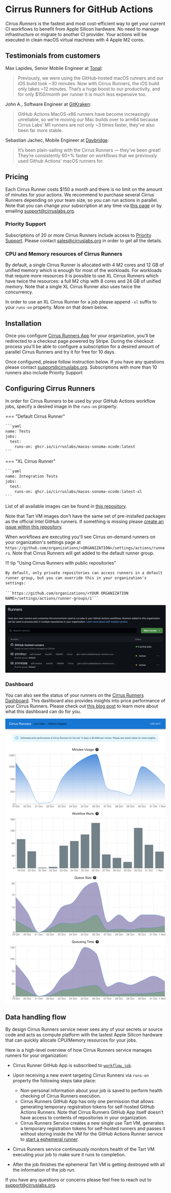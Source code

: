 # Cirrus Runners for GitHub Actions

*Cirrus Runners* is the fastest and most cost-efficient way to get your current CI workflows to benefit from Apple Silicon hardware. No need to manage infrastructure or migrate to another CI provider.
Your actions will be executed in clean macOS virtual machines with 4 Apple M2 cores.

## Testimonials from customers

Max Lapides, Senior Mobile Engineer at [Tonal](https://www.tonal.com/):

> Previously, we were using the GitHub‑hosted macOS runners and our iOS build took ~30 minutes. Now with Cirrus Runners, the iOS build only takes ~12 minutes. That’s a huge boost to our productivity, and for only $150/month per runner it is much less expensive too.

John A., Software Engineer at [GitKraken](https://www.gitkraken.com/):

> GitHub Actions MacOS-x86 runners have become increasingly unreliable, so we're moving our Mac builds over to arm64 because Cirrus Labs' M1 runners are not only ~3 times faster, they've also been far more stable.

Sebastian Jachec, Mobile Engineer at [Daybridge](https://www.daybridge.com/):

> It’s been plain-sailing with the Cirrus Runners — they’ve been great! They’re consistently 60+% faster on workflows that we previously used Github Actions’ macOS runners for.

## Pricing

Each Cirrus Runner costs $150 a month and there is no limit on the amount of minutes for your actions.
We recommend to purchase several Cirrus Runners depending on your team size, so you can run actions in
parallel. Note that you can change your subscription at any time via [this page](https://billing.stripe.com/p/login/3cs7vNbzo92p7fy3cc)
or by emailing [support@cirruslabs.org](mailto:support@cirruslabs.org).

### Priority Support

Subscriptions of 20 or more Cirrus Runners include access to [Priority Support](../licensing.md#priority-support).
Please contact [sales@cirruslabs.org](mailto:sales@cirruslabs.org) in order to get all the details.

### CPU and Memory resources of Cirrus Runners

By default, a single Cirrus Runner is allocated with 4 M2 cores and 12 GB of unified memory which is enough for most of the workloads.
For workloads that require more resources it is possible to use XL Cirrus Runners which have twice the resources: a full M2 chip with 8 cores
and 24 GB of unified memory. Note that a single XL Cirrus Runner also uses twice the concurrency.

In order to use an XL Cirrus Runner for a job please append `-xl` suffix to your `runs-on` property. More on that down below.

## Installation

Once you configure [Cirrus Runners App](https://github.com/apps/cirrus-runners) for your organization, you'll be redirected
to a checkout page powered by Stripe. During the checkout process you'll be able to configure a subscription for
a desired amount of parallel Cirrus Runners and try it for free for 10 days.

Once configured, please follow instruction below. If you have any questions please contact [support@cirruslabs.org](mailto:support@cirruslabs.org).
Subscriptions with more than 10 runners also include Priority Support 

## Configuring Cirrus Runners

In order for Cirrus Runners to be used by your GitHub Actions workflow jobs, specify a desired image in the `runs-on` property.

=== "Default Cirrus Runner"

    ```yaml
    name: Tests
    jobs:
      test:
        runs-on: ghcr.io/cirruslabs/macos-sonoma-xcode:latest
    ```

=== "XL Cirrus Runner"

    ```yaml
    name: Integration Tests
    jobs:
      test:
        runs-on: ghcr.io/cirruslabs/macos-sonoma-xcode:latest-xl
    ```

List of all available images can be found in [this repository](https://github.com/cirruslabs/macos-image-templates).

Note that Tart VM images don't have the same set of pre-installed packages as the official Intel GitHub runners.
If something is missing please [create an issue within this repository](https://github.com/cirruslabs/macos-image-templates/issues/new).

When workflows are executing you'll see Cirrus on-demand runners on your organization's settings page at `https://github.com/organizations/<ORGANIZATION>/settings/actions/runners`.
Note that Cirrus Runners will get added to the default runner group.

!!! tip "Using Cirrus Runners with public repositories"

    By default, only private repositories can access runners in a default runner group, but you can override this in your organization's settings:

    ```https://github.com/organizations/<YOUR ORGANIZATION NAME>/settings/actions/runner-groups/1```

![](/assets/images/TartGHARunners.png)

### Dashboard

You can also see the status of your runners on the [Cirrus Runners Dashboard](https://cirrus-runners.app/). This dashboard
also provides insights into price performance of your Cirrus Runners. Please check out [this blog post](/blog/2023/11/03/new-dashboard-with-insights-into-performance-of-cirrus-runners/)
to learn more about what this dashboard can do for you.

![](/assets/images/RunnersDashboard.png)

## Data handling flow

By design Cirrus Runners service never sees any of your secrets or source code and acts as compute platform with the lastest
Apple Silicon hardware that can quickly allocate CPU/Memory resources for your jobs.

Here is a high-level overview of how Cirrus Runners service manages runners for your organization:

- Cirrus Runner GitHub App is subscribed to [`workflow_job`](https://docs.github.com/en/webhooks/webhook-events-and-payloads#workflow_job).
- Upon receiving a new event targeting Cirrus Runners via `runs-on` property the following steps take place:

    - Non-personal information about your job is saved to perform health checking of Cirrus Runners execution.
    - Cirrus Runners GitHub App has only one permission that allows generating temporary registration tokens for
      self-hosted GitHub Actions Runners. Note that Cirrus Runners GitHub App itself doesn't have access to contents of
      repositories in your organization.
    - Cirrus Runners Service creates a new single use Tart VM, generates a temporary registration tokens for self-hosted runners
      and passes it without storing inside the VM for the GitHub Actions Runner service to [start a ephemeral runner](https://github.blog/changelog/2021-09-20-github-actions-ephemeral-self-hosted-runners-new-webhooks-for-auto-scaling/).

- Cirrus Runners service continuously monitors health of the Tart VM executing your job to make sure it runs to completion.
- After the job finishes the ephemeral Tart VM is getting destroyed with all the information of the job run.

If you have any questions or concerns please feel free to reach out to [support@cirruslabs.org](mailto:support@cirruslabs.org).
